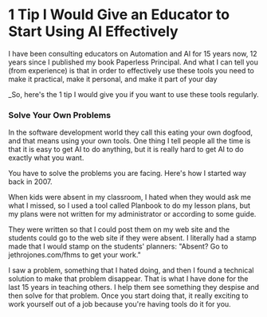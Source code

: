 ---
---

# 1 Tip I Would Give an Educator to Start Using AI Effectively

I have been consulting educators on Automation and AI for 15 years now, 12 years since I published my book Paperless Principal. And what I can tell you (from experience) is that in order to effectively use these tools you need to make it practical, make it personal, and make it part of your day

_So, here's the 1 tip I would give you if you want to use these tools regularly.

### Solve Your Own Problems

In the software development world they call this eating your own dogfood, and that means using your own tools. One thing I tell people all the time is that it is easy to get AI to do anything, but it is really hard to get AI to do exactly what you want. 

You have to solve the problems you are facing. Here's how I started way back in 2007. 

When kids were absent in my classroom, I hated when they would ask me what I missed, so I used a tool called Planbook to do my lesson plans, but my plans were not written for my administrator or according to some guide. 

They were written so that I could post them on my web site and the students could go to the web site if they were absent. I literally had a stamp made that I would stamp on the students' planners: "Absent? Go to jethrojones.com/fhms to get your work."

I saw a problem, something that I hated doing, and then I found a technical solution to make that problem disappear. That is what I have done for the last 15 years in teaching others. I help them see something they despise and then solve for that problem. Once you start doing that, it really exciting to work yourself out of a job because you're having tools do it for you. 